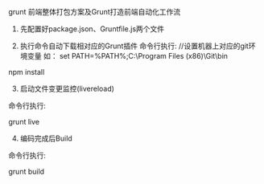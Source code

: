 grunt 前端整体打包方案及Grunt打造前端自动化工作流

1. 先配置好package.json、Gruntfile.js两个文件

2. 执行命令自动下载相对应的Grunt插件
命令行执行:
//设置机器上对应的git环境变量
如：
set PATH=%PATH%;C:\Program Files (x86)\Git\bin

npm install

3. 启动文件变更监控(livereload)

命令行执行:

grunt live

4. 编码完成后Build

命令行执行:

grunt build
